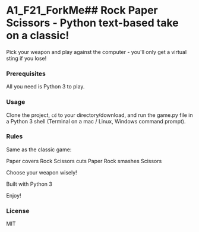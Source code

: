 # A1_F21_ForkMe## Rock Paper Scissors - Python text-based take on a classic!

Pick your weapon and play against the computer - you'll only get a virtual sting if you lose!

### Prerequisites

All you need is Python 3 to play.

### Usage
Clone the project, <code>cd</code> to your directory/download, and run the game.py file in a Python 3 shell (Terminal on a mac / Linux, Windows command prompt).

### Rules
Same as the classic game:

Paper covers Rock  Scissors cuts Paper  Rock smashes Scissors

Choose your weapon wisely!

Built with Python 3

Enjoy!

### License 
MIT